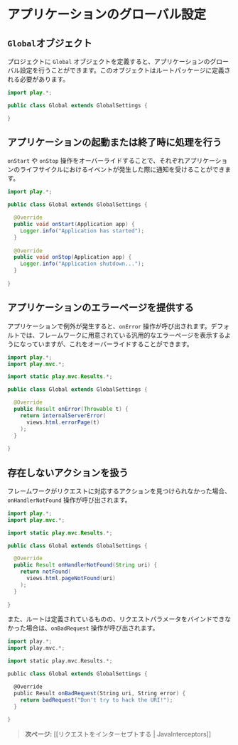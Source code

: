 <!-- translated -->
<!--
# Application global settings
-->
# アプリケーションのグローバル設定
  
<!--
## The Global object
-->
## `Global`オブジェクト

<!--
Defining a `Global` object in your project allows you to handle global settings for your application. This object must be defined in the root package.
-->
プロジェクトに `Global` オブジェクトを定義すると、アプリケーションのグローバル設定を行うことができます。このオブジェクトはルートパッケージに定義される必要があります。

```java
import play.*;

public class Global extends GlobalSettings {

}
```

<!--
## Intercepting application start-up and shutdown
-->
## アプリケーションの起動または終了時に処理を行う

<!--
You can override the `onStart` and `onStop` operation to be notified of the corresponding application lifecycle events:
-->
`onStart` や `onStop` 操作をオーバーライドすることで、それぞれアプリケーションのライフサイクルにおけるイベントが発生した際に通知を受けることができます。

```java
import play.*;

public class Global extends GlobalSettings {

  @Override
  public void onStart(Application app) {
    Logger.info("Application has started");
  }  
  
  @Override
  public void onStop(Application app) {
    Logger.info("Application shutdown...");
  }  
    
}
```

<!--
## Providing an application error page
-->
## アプリケーションのエラーページを提供する
  
<!--
When an exception occurs in your application, the `onError` operation will be called. The default is to use the internal framework error page. You can override this:
-->
アプリケーションで例外が発生すると、`onError` 操作が呼び出されます。デフォルトでは、フレームワークに用意されている汎用的なエラーページを表示するようになっていますが、これをオーバーライドすることができます。

```java
import play.*;
import play.mvc.*;

import static play.mvc.Results.*;

public class Global extends GlobalSettings {

  @Override
  public Result onError(Throwable t) {
    return internalServerError(
      views.html.errorPage(t)
    );
  }  
    
}
```

<!--
## Handling action not found
-->
## 存在しないアクションを扱う

<!--
If the framework doesn’t find an action method for a request, the `onHandlerNotFound` operation will be called:
-->
フレームワークがリクエストに対応するアクションを見つけられなかった場合、`onHandlerNotFound` 操作が呼び出されます。

```java
import play.*;
import play.mvc.*;

import static play.mvc.Results.*;

public class Global extends GlobalSettings {

  @Override
  public Result onHandlerNotFound(String uri) {
    return notFound(
      views.html.pageNotFound(uri)
    );
  }  
    
}
```

<!--
The `onBadRequest` operation will be called if a route was found, but it was not possible to bind the request parameters:
-->
また、ルートは定義されているものの、リクエストパラメータをバインドできなかった場合は、`onBadRequest` 操作が呼び出されます。

```scala
import play.*;
import play.mvc.*;

import static play.mvc.Results.*;

public class Global extends GlobalSettings {

  @Override
  public Result onBadRequest(String uri, String error) {
    return badRequest("Don't try to hack the URI!");
  }  
    
}
```

<!--
> **Next:** [[Intercepting requests | JavaInterceptors]]
-->
> **次ページ:** [[リクエストをインターセプトする | JavaInterceptors]]
